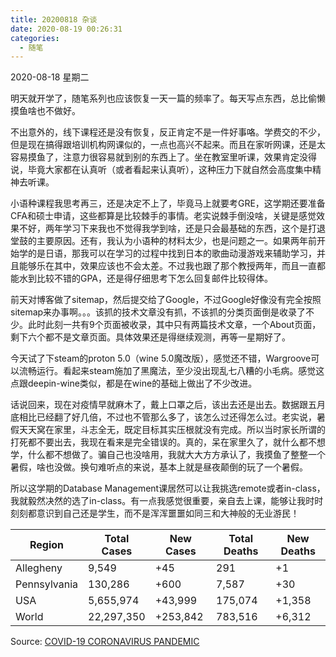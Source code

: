 ```yaml
---
title: 20200818 杂谈
date: 2020-08-19 00:26:31
categories:
  - 随笔
---
```

2020-08-18 星期二

明天就开学了，随笔系列也应该恢复一天一篇的频率了。每天写点东西，总比偷懒摸鱼啥也不做好。

不出意外的，线下课程还是没有恢复，反正肯定不是一件好事咯。学费交的不少，但是现在搞得跟培训机构网课似的，一点也高兴不起来。而且在家听网课，还是太容易摸鱼了，注意力很容易就到别的东西上了。坐在教室里听课，效果肯定没得说，毕竟大家都在认真听（或者看起来认真听），这种压力下就自然会高度集中精神去听课。

小语种课程我思考再三，还是决定不上了，毕竟马上就要考GRE，这学期还要准备CFA和硕士申请，这些都算是比较棘手的事情。老实说棘手倒没啥，关键是感觉效果不好，两年学习下来我也不觉得我学到啥，还是只会最基础的东西，这个是打退堂鼓的主要原因。还有，我认为小语种的材料太少，也是问题之一。如果两年前开始学的是日语，那我可以在学习的过程中找到日本的歌曲动漫游戏来辅助学习，并且能够乐在其中，效果应该也不会太差。不过我也跟了那个教授两年，而且一直都能水到比较不错的GPA，还是得仔细思考下怎么回复邮件比较得体。

前天对博客做了sitemap，然后提交给了Google，不过Google好像没有完全按照sitemap来办事啊。。。该抓的技术文章没有抓，不该抓的分类页面倒是收录了不少。此时此刻一共有9个页面被收录，其中只有两篇技术文章，一个About页面，剩下六个都不是文章页面。具体效果还是得继续观测，再等一星期好了。

今天试了下steam的proton 5.0（wine 5.0魔改版），感觉还不错，Wargroove可以流畅运行。看起来steam施加了黑魔法，至少没出现乱七八糟的小毛病。感觉这点跟deepin-wine类似，都是在wine的基础上做出了不少改进。

话说回来，现在对疫情早就麻木了，戴上口罩之后，该出去还是出去。数据跟五月底相比已经翻了好几倍，不过也不管那么多了，该怎么过还得怎么过。老实说，暑假天天窝在家里，斗志全无，既定目标其实压根就没有完成。所以当时家长所谓的打死都不要出去，我现在看来是完全错误的。真的，呆在家里久了，就什么都不想学，什么都不想做了。骗自己也没啥用，我就大大方方承认了，我摸鱼了整整一个暑假，啥也没做。换句难听点的来说，基本上就是昼夜颠倒的玩了一个暑假。

所以这学期的Database Management课居然可以让我挑选remote或者in-class，我就毅然决然的选了in-class。有一点我感觉很重要，亲自去上课，能够让我时时刻刻都意识到自己还是学生，而不是浑浑噩噩如同三和大神般的无业游民！

| Region       | Total Cases | New Cases | Total Deaths | New Deaths |
|--------------|-------------|-----------|--------------|------------|
| Allegheny    | 9,549       | +45       | 291          | +1         |
| Pennsylvania | 130,286     | +600	     | 7,587        | +30        |
| USA          | 5,655,974   | +43,999	 | 175,074      | +1,358     |
| World        | 22,297,350  | +253,842  | 783,516	    | +6,312     |

Source: [COVID-19 CORONAVIRUS PANDEMIC](https://www.worldometers.info/coronavirus/)